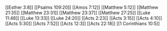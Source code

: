 [[Esther 3:8]]
[[Psalms 109:20]]
[[Amos 7:12]]
[[Matthew 5:12]]
[[Matthew 21:35]]
[[Matthew 23:31]]
[[Matthew 23:37]]
[[Matthew 27:25]]
[[Luke 11:48]]
[[Luke 13:33]]
[[Luke 24:20]]
[[Acts 2:23]]
[[Acts 3:15]]
[[Acts 4:10]]
[[Acts 5:30]]
[[Acts 7:52]]
[[Acts 12:3]]
[[Acts 22:18]]
[[1 Corinthians 10:5]]
